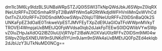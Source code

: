 dm1lc3M6Ly9ldzBLSUNBaWRpSTZJQ0l5SWl3TkNpQWdJbkJ6SWpvZ0lqRXlNeUlzRFFvZ0lDSmhaR1FpT2lBaWFtWm5aR2RtWkdjdWFHVnliMnQxWVhCd0xtTnZiU0lzRFFvZ0lDSndiM0owSWpvZ0lqUTBNeUlzRFFvZ0lDSnBaQ0k2SUNKaFpEZ3dOalE0TnkweVpESTJMVFEyTXpZdE9UaGlOaTFoWWpnMVkyTTROVEl4WmpjaUxBMEtJQ0FpWVdsa0lqb2dJakFpTEEwS0lDQWlibVYwSWpvZ0luZHpJaXdOQ2lBZ0luUjVjR1VpT2lBaWJtOXVaU0lzRFFvZ0lDSm9iM04wSWpvZ0lpSXNEUW9nSUNKd1lYUm9Jam9nSWk4aUxBMEtJQ0FpZEd4eklqb2dJblJzY3lJTkNuMD0NCg==
